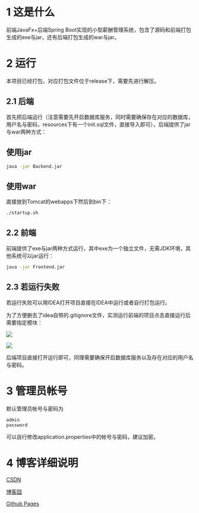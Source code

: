 # 1 这是什么
前端JavaFx+后端Spring Boot实现的小型薪酬管理系统，包含了源码和前端打包生成的exe与jar，还有后端打包生成的war与jar。

# 2 运行
本项目已经打包，对应打包文件位于release下，需要先进行解压。

## 2.1 后端
首先把后端运行（注意需要先开启数据库服务，同时需要确保存在对应的数据库，用户名与密码，resources下有一个init.sql文件，直接导入即可），后端提供了jar与war两种方式：
## 使用jar

```bash
java -jar Backend.jar
```

## 使用war

直接放到Tomcat的webapps下然后到bin下：

```bash
./startup.sh

```

## 2.2 前端

前端提供了exe与jar两种方式运行，其中exe为一个独立文件，无需JDK环境，其他系统可以jar运行：

```bash
java -jar Frontend.jar
```

## 2.3 若运行失败

若运行失败可以用IDEA打开项目直接在IDEA中运行或者自行打包运行。

为了方便删去了idea自带的.gitignore文件，实测运行前端的项目点击直接运行后需要指定模块：

![](https://img-blog.csdnimg.cn/20200606171719997.png)

![](https://img-blog.csdnimg.cn/20200606171810118.png)

后端项目直接打开运行即可，同理需要确保开启数据库服务以及存在对应的用户名与密码。

# 3 管理员帐号
默认管理员帐号与密码为

```
admin
password
```

可以自行修改application.properties中的帐号与密码，建议加密。

# 4 博客详细说明

[CSDN](https://blog.csdn.net/qq_27525611/article/details/105083135)

[博客园](https://www.cnblogs.com/6b7b5fc3/p/13054733.html)

[Github Pages](https://www.bingling.site/post/javafxspringbootyan-zheng-ma-gong-neng-de-xiao-xing-xin-chou-guan-li-xi-tong/)




